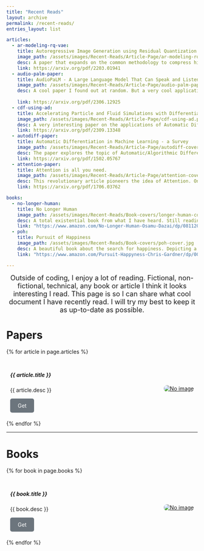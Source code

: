 ```yaml
---
title: "Recent Reads"
layout: archive
permalink: /recent-reads/
entries_layout: list

articles:
  - ar-modeling-rq-vae:
    title: Autoregressive Image Generation using Residual Quantization
    image_path: /assets/images/Recent-Reads/Article-Page/ar-modeling-rq-vae.png
    desc: A paper that expands on the common methodology to compress high-dimensional datesets like embeddings into codebooks. They use this new technique called residual quantization which fixes the codebook's to a certain size and recursively quantizes the subsequent feature map in a coarse-to-fine manner.
    link: https://arxiv.org/pdf/2203.01941
  - audio-palm-paper:
    title: AudioPaLM - A Large Language Model That Can Speak and Listen
    image_path: /assets/images/Recent-Reads/Article-Page/audio-palm-paper.png
    desc: A cool paper I found out at random. But a very cool application of NLP to make a audio-audio model. From what I understand this is a foundational model for LLMs which can understand and generate speech. In terms of contemporary research this is a bit old (2023), but foundational nonetheless!
    
    link: https://arxiv.org/pdf/2306.12925
  - cdf-using-ad:
    title: Accelerating Particle and Fluid Simulations with Differentiable Graph Networks for Solving Forward and Inverse Problems
    image_path: /assets/images/Recent-Reads/Article-Page/cdf-using-ad.png
    desc: A very interesting paper on the applications of Automatic Differentiation outside the domain of machine learning. It is a bit of a hard read, specially for someone a little out of touch on the CDF community. Nevertheless, it is a great read!
    link: https://arxiv.org/pdf/2309.13348
  - autodiff-paper:
    title: Automatic Differentiation in Machine Learning - a Survey
    image_path: /assets/images/Recent-Reads/Article-Page/autodiff-cover.png
    desc: The paper explores the topic of Automatic/Algorithmic Differentiation (AD); an essential technology in contemporary machine learning models. It surveys a variety of methodologies to accomplish such concept and provides useful examples.
    link: https://arxiv.org/pdf/1502.05767
  - attention-paper:
    title: Attention is all you need.
    image_path: /assets/images/Recent-Reads/Article-Page/attention-cover.png
    desc: This revolutionary article pioneers the idea of Attention. One of the many algorithms utilized in the now renowned GPT LLMs OpenAI implements. Great read to understand how a transformer (the 'T' on 'GPT') functions.
    link: https://arxiv.org/pdf/1706.03762

books:
  - no-longer-human: 
    title: No Longer Human
    image_path: /assets/images/Recent-Reads/Book-covers/longer-human-cover.jpg
    desc: A total existential book from what I have heard. Still reading
    link: "https://www.amazon.com/No-Longer-Human-Osamu-Dazai/dp/0811204812"
  - poh: 
    title: Pursuit of Happiness
    image_path: /assets/images/Recent-Reads/Book-covers/poh-cover.jpg
    desc: A beautiful book about the search for happiness. Depicting a 'classic' rags to riches story of a single-dad broker into a enterpreneur. Discussions like family trauma and crisis are unforgettable. Must read!
    link: "https://www.amazon.com/Pursuit-Happyness-Chris-Gardner/dp/0060744871"

---
```


<center style="font-size: 18px">
Outside of coding, I enjoy a lot of reading. Fictional, non-fictional, technical, any book or article I think it looks interesting I read. This page is so I can share what cool document I have recently read. I will try my best to keep it as up-to-date as possible.
</center>

# Papers

{% for article in page.articles %}
  <div style="display: flex; margin: 10px 0; justify-content: space-between; padding: 10px;">
  <div style="max-width: 70%;">
    <h5>{{ article.title }}</h5>
    <div style="font-size: 14px">
      <p>{{ article.desc }}</p>
      <a href="{{ article.link }}" target="_blank" style="display: inline-block; padding: 10px 20px; background-color: #6c757d; color: white; text-decoration: none; border-radius: 5px;">Get</a>
    </div>
  </div>
  <div style="max-width: 25%; display: flex; align-items: center;">
    <a href="{{ article.link }}" target="_blank">
      <img src="{{article.image_path}}" alt="No image" style="max-width: 135px; max-height: 240px; border-radius: 8px;">
    </a>
  </div>
</div>
{% endfor %}

---

# Books

{% for book in page.books %}
  <div style="display: flex; margin: 10px 0; justify-content: space-between; padding: 10px;">
  <div style="max-width: 70%;">
    <h5>{{ book.title }}</h5>
    <div style="font-size: 14px">
      <p>{{ book.desc }}</p>
      <a href="{{ book.link }}" target="_blank" style="display: inline-block; padding: 10px 20px; background-color: #6c757d; color: white; text-decoration: none; border-radius: 5px;">Get</a>
    </div>
  </div>
  <div style="max-width: 25%; display: flex; align-items: center;">
    <a href="{{ book.link }}" target="_blank">
      <img src="{{book.image_path}}" alt="No image" style="max-width: 135px; max-height: 240px; border-radius: 8px;">
    </a>
  </div>
</div>
{% endfor %}

